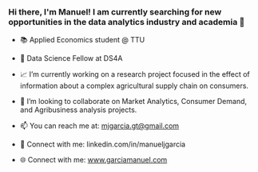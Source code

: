 ### Hi there, I'm Manuel! I am currently searching for new opportunities in the data analytics industry and academia 🏦

- 📚 Applied Economics student @ TTU

- 📓 Data Science Fellow at DS4A

- 📈 I’m currently working on a research project focused in the effect of information about a complex agricultural supply chain 
on consumers.

- 🌱 I’m looking to collaborate on Market Analytics, Consumer Demand, and Agribusiness analysis projects.

- 📫 You can reach me at: mjgarcia.gt@gmail.com

- 🤝 Connect with me: linkedin.com/in/manueljgarcia 

- 🌐 Connect with me: www.garciamanuel.com
